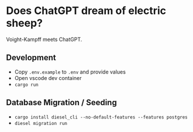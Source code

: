 # Does ChatGPT dream of electric sheep?

Voight-Kampff meets ChatGPT.

## Development

- Copy `.env.example` to `.env` and provide values
- Open vscode dev container
- `cargo run`

## Database Migration / Seeding

- `cargo install diesel_cli --no-default-features --features postgres`
- `diesel migration run`
